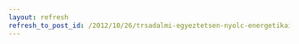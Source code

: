 ```yaml
---
layout: refresh
refresh_to_post_id: /2012/10/26/trsadalmi-egyeztetsen-nyolc-energetikai-fejlesztseket-tmogat-felhvs
---
```

